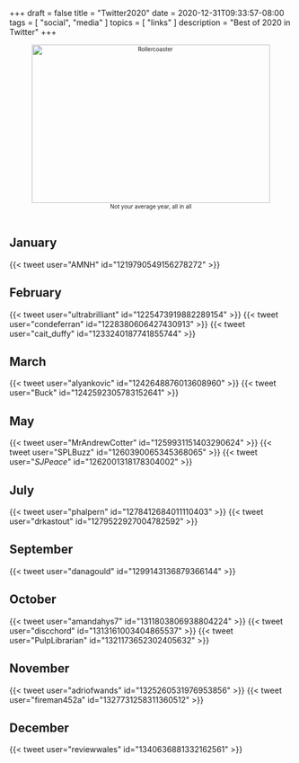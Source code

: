 +++
draft = false
title = "Twitter2020"
date = 2020-12-31T09:33:57-08:00
tags = [
  "social",
  "media"
  ]
topics = [
  "links"
]
description = "Best of 2020 in Twitter"
+++

<div align="center" style="font-size:x-small"><img src="https://milkfish08.s3.amazonaws.com/photo/blog/abovethefold/dreamstime_xxl_94536757.jpg" alt="Rollercoaster"
title="Rollercoaster" width="424" height="282" /><br />
Not your average year, all in all
</div><br clear="all" />

## January

{{< tweet user="AMNH" id="1219790549156278272" >}}

## February

{{< tweet user="ultrabrilliant" id="1225473919882289154" >}}
{{< tweet user="condeferran" id="1228380606427430913" >}}
{{< tweet user="cait_duffy" id="1233240187741855744" >}}

## March

{{< tweet user="alyankovic" id="1242648876013608960" >}}
{{< tweet user="Buck" id="1242592305783152641" >}}

## May

{{< tweet user="MrAndrewCotter" id="1259931151403290624" >}}
{{< tweet user="SPLBuzz" id="1260390065345368065" >}}
{{< tweet user="_SJPeace_" id="1262001318178304002" >}}

## July

{{< tweet user="phalpern" id="1278412684011110403" >}}
{{< tweet user="drkastout" id="1279522927004782592" >}}

## September

{{< tweet user="danagould" id="1299143136879366144" >}}

## October
{{< tweet user="amandahys7" id="1311803806938804224" >}}
{{< tweet user="discchord" id="1313161003404865537" >}}
{{< tweet user="PulpLibrarian" id="1321173652302405632" >}}

## November

{{< tweet user="adriofwands" id="1325260531976953856" >}}
{{< tweet user="fireman452a" id="1327731258311360512" >}}

## December

{{< tweet user="reviewwales" id="1340636881332162561" >}}
